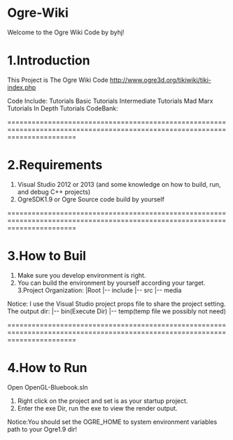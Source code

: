 # Ogre-Wiki
Welcome to the Ogre Wiki Code by byhj!

1.Introduction
============================================================================================================================
This Project is The Ogre Wiki Code
http://www.ogre3d.org/tikiwiki/tiki-index.php

Code Include:
     Tutorials
              Basic Tutorials 
              Intermediate Tutorials
              Mad Marx Tutorials
              In Depth Tutorials 
    CodeBank:

=============================================================================================================================

2.Requirements
=============================================================================================================================
  1. Visual Studio 2012 or 2013 (and some knowledge on how to build, run, and debug C++ projects)
  2. OgreSDK1.9 or Ogre Source code build by yourself
  
=============================================================================================================================

3.How to Buil
=============================================================================================================================
 1. Make sure you develop environment is right.
 2. You can build the environment by yourself according your target.
 3.Project Organization:
		  |Root
              |-- include 
              |-- src
              |-- media
              
 Notice: I use the Visual Studio project props file to share the project setting.
         The output dir:
              |-- bin(Execute Dir) 
              |-- temp(temp file we possibly not need) 

=============================================================================================================================

4.How to Run
=============================================================================================================================
Open OpenGL-Bluebook.sln
  1. Right click on the project and set is as your startup project.
  2. Enter the exe Dir, run the exe to view the render output.
  
Notice:You should set the OGRE_HOME to system environment variables path to your Ogre1.9 dir!
  
